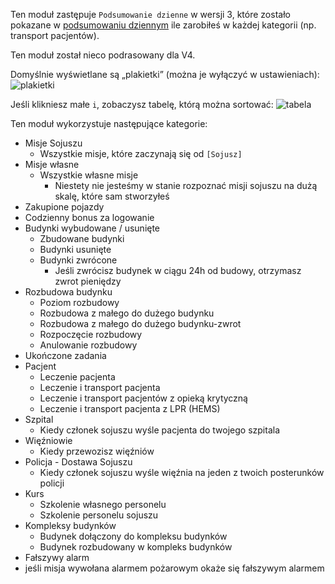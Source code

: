 Ten moduł zastępuje `Podsumowanie dzienne` w wersji 3, które zostało pokazane w
 [podsumowaniu dziennym](https://www.operatorratunkowy.pl/credits) ile zarobiłeś w każdej kategorii (np. transport pacjentów).

Ten moduł został nieco podrasowany dla V4.

Domyślnie wyświetlane są „plakietki” (można je wyłączyć w ustawieniach):
![plakietki](./badges.png)

Jeśli klikniesz małe `i`, zobaczysz tabelę, którą można sortować:
![tabela](./table.png)

Ten moduł wykorzystuje następujące kategorie:

* Misje Sojuszu
    * Wszystkie misje, które zaczynają się od `[Sojusz]`
* Misje własne
    * Wszystkie własne misje
        * Niestety nie jesteśmy w stanie rozpoznać misji sojuszu na dużą skalę, które sam stworzyłeś
* Zakupione pojazdy
* Codzienny bonus za logowanie
* Budynki wybudowane / usunięte
    * Zbudowane budynki
    * Budynki usunięte
    * Budynki zwrócone
        * Jeśli zwrócisz budynek w ciągu 24h od budowy, otrzymasz zwrot pieniędzy
* Rozbudowa budynku
    * Poziom rozbudowy
    * Rozbudowa z małego do dużego budynku
    * Rozbudowa z małego do dużego budynku-zwrot
    * Rozpoczęcie rozbudowy
    * Anulowanie rozbudowy
* Ukończone zadania
* Pacjent
    * Leczenie pacjenta
    * Leczenie i transport pacjenta
    * Leczenie i transport pacjentów z opieką krytyczną
    * Leczenie i transport pacjenta z LPR (HEMS)
* Szpital
    * Kiedy członek sojuszu wyśle pacjenta do twojego szpitala
* Więźniowie
    * Kiedy przewozisz więźniów
* Policja - Dostawa Sojuszu
    * Kiedy członek sojuszu wyśle więźnia na jeden z twoich posterunków policji
* Kurs
    * Szkolenie własnego personelu
    * Szkolenie personelu sojuszu
* Kompleksy budynków
    * Budynek dołączony do kompleksu budynków
    * Budynek rozbudowany w kompleks budynków
* Fałszywy alarm
* jeśli misja wywołana alarmem pożarowym okaże się fałszywym alarmem
